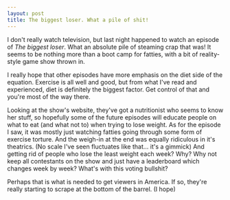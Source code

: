 ```yaml
---
layout: post
title: The biggest loser. What a pile of shit!
---
```

I don't really watch television, but last night happened to watch an episode of _The biggest loser_. What an absolute pile of steaming crap that was! It seems to be nothing more than a boot camp for fatties, with a bit of reality-style game show thrown in.

I really hope that other episodes have more emphasis on the diet side of the equation. Exercise is all well and good, but from what I've read and experienced, diet is definitely the biggest factor. Get control of that and you're most of the way there.

Looking at the show's website, they've got a nutritionist who seems to know her stuff, so hopefully some of the future episodes will educate people on what to eat (and what not to) when trying to lose weight. As for the episode I saw, it was mostly just watching fatties going through some form of exercise torture. And the weigh-in at the end was equally ridiculous in it's theatrics. (No scale I've seen fluctuates like that... it's a gimmick) And getting rid of people who lose the least weight each week? Why? Why not keep all contestants on the show and just have a leaderboard which changes week by week? What's with this voting bullshit? 

Perhaps that is what is needed to get viewers in America. If so, they're really starting to scrape at the bottom of the barrel. (I hope)



